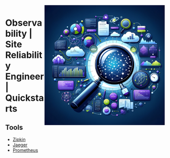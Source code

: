 <img src="assets/observability.webp" alt="Observability" style="width: 380px;" align="right">

# Observability | Site Reliability Engineer | Quickstarts

## Tools
- [Zipkin](https://zipkin.io/)
- [Jaeger](https://www.jaegertracing.io/)
- [Prometheus](https://prometheus.io/)
